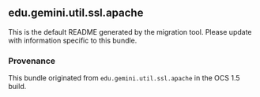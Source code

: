 
## edu.gemini.util.ssl.apache

This is the default README generated by the migration tool. Please update with information specific to this bundle.

### Provenance

This bundle originated from `edu.gemini.util.ssl.apache` in the OCS 1.5 build. 